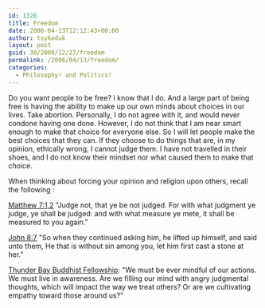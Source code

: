 ```yaml
---
id: 1326
title: Freedom
date: 2006-04-13T12:12:43+00:00
author: tsykoduk
layout: post
guid: 30/2008/12/27/freedom
permalink: /2006/04/13/freedom/
categories:
  - Philosophy! and Politics!
---
```

Do you want people to be free? I know that I do. And a large part of being free is having the ability to make up our own minds about choices in our lives. Take abortion. Personally, I do not agree with it, and would never condone having one done. However, I do not think that I am near smart enough to make that choice for everyone else. So I will let people make the best choices that they can. If they choose to do things that are, in my opinion, ethically wrong, I cannot judge them. I have not travelled in their shoes, and I do not know their mindset nor what caused them to make that choice.


When thinking about forcing your opinion and religion upon others, recall the following :


<a target="_blank" href="http://www.blueletterbible.org/Mat/Mat007.html">Matthew 7:1,2</a> "Judge not, that ye be not judged. For with what judgment ye judge, ye shall be judged: and with what measure ye mete, it shall be measured to you again."


<a target="_blank" href="http://www.blueletterbible.org/kjv/Jhn/Jhn008.html#2">John 8:7</a> "So when they continued asking him, he lifted up himself, and said unto them, He that is without sin among you, let him first cast a stone at her."


<a target="_blank" href="http://www.members.shaw.ca/mioko/EightFoldPath.htm">Thunder Bay Buddhist Fellowship</a>: "We must be ever mindful of our actions. We must live in awareness. Are we filling our mind with angry judgmental thoughts, which will impact the way we treat others? Or are we cultivating empathy toward those around us?"